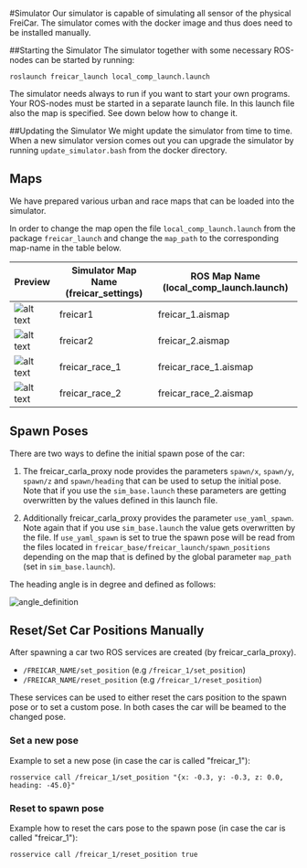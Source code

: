 #Simulator
Our simulator is capable of simulating all sensor of the physical FreiCar. The simulator comes with the docker image and thus does need to be installed manually.
 
##Starting the Simulator
The simulator together with some necessary ROS-nodes can be started by running:

```roslaunch freicar_launch local_comp_launch.launch```

The simulator needs always to run if you want to start your own programs. Your ROS-nodes must be started in a separate launch file.
In this launch file also the map is specified. See down below how to change it.

##Updating the Simulator
We might update the simulator from time to time. When a new simulator version comes out you can upgrade the simulator by running ```update_simulator.bash``` from the docker directory.

## Maps
We have prepared various urban and race maps that can be loaded into the simulator. 

In order to change the map open the file ```local_comp_launch.launch``` from the package ```freicar_launch``` and change the ```map_path``` to the corresponding map-name in the table below.   

Preview | Simulator Map Name (freicar_settings) | ROS Map Name (local_comp_launch.launch)
--- | --- | ---
![alt text](https://github.com/JohanVer/freicar_docs/raw/master/images/maps/freicar1.png "") | freicar1 | freicar_1.aismap
![alt text](https://github.com/JohanVer/freicar_docs/raw/master/images/maps/freicar2.png "") | freicar2 | freicar_2.aismap
![alt text](https://github.com/JohanVer/freicar_docs/raw/master/images/maps/freicar_race_1.png "") | freicar_race_1 | freicar_race_1.aismap
![alt text](https://github.com/JohanVer/freicar_docs/raw/master/images/maps/freicar_race_2.png "") | freicar_race_2 | freicar_race_2.aismap

## Spawn Poses
There are two ways to define the initial spawn pose of the car:
1. The freicar_carla_proxy node provides the parameters ```spawn/x```, ```spawn/y```, ```spawn/z``` and ```spawn/heading``` that can be used to setup the initial pose.
 Note that if you use the ```sim_base.launch``` these parameters are getting overwritten by the values defined in this launch file.
 
2. Additionally freicar_carla_proxy provides the parameter ```use_yaml_spawn```. Note again that if you use ```sim_base.launch``` the value gets overwritten by the file.
 If ```use_yaml_spawn``` is set to true the spawn pose will be read from the files located in ``` freicar_base/freicar_launch/spawn_positions ``` depending on the map that is defined by the global parameter ```map_path``` (set in ```sim_base.launch```).

The heading angle is in degree and defined as follows:

![angle_definition](https://github.com/JohanVer/freicar_docs/raw/master/images/angle_def.png "")  
   

## Reset/Set Car Positions Manually

After spawning a car two ROS services are created (by freicar_carla_proxy).
- ```/FREICAR_NAME/set_position``` (e.g ```/freicar_1/set_position```)
- ```/FREICAR_NAME/reset_position``` (e.g ```/freicar_1/reset_position```)

These services can be used to either reset the cars position to the spawn pose or to set a custom pose. In both cases the car will be beamed to the changed pose.

### Set a new pose
Example to set a new pose (in case the car is called "freicar_1"):

``` rosservice call /freicar_1/set_position "{x: -0.3, y: -0.3, z: 0.0, heading: -45.0}" ```

### Reset to spawn pose
Example how to reset the cars pose to the spawn pose (in case the car is called "freicar_1"):

``` rosservice call /freicar_1/reset_position true ```